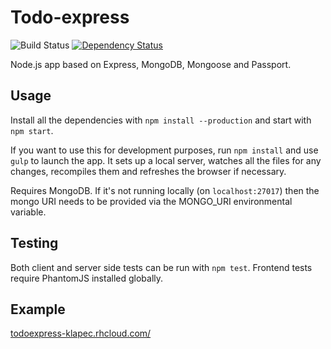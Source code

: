 # Todo-express
![Build Status](https://codeship.com/projects/22409750-2266-0133-e963-02fe1facef38/status?branch=master)
[![Dependency Status](https://david-dm.org/klapec/todo-express.svg)](https://david-dm.org/klapec/todo-express)

Node.js app based on Express, MongoDB, Mongoose and Passport.

## Usage

Install all the dependencies with `npm install --production` and start with `npm start`.

If you want to use this for development purposes, run `npm install` and use `gulp` to launch the app. It sets up a local server, watches all the files for any changes, recompiles them and refreshes the browser if necessary.

Requires MongoDB. If it's not running locally (on `localhost:27017`) then the mongo URI needs to be provided via the MONGO_URI environmental variable.

## Testing

Both client and server side tests can be run with `npm test`.
Frontend tests require PhantomJS installed globally.

## Example

[todoexpress-klapec.rhcloud.com/](http://todoexpress-klapec.rhcloud.com/)
